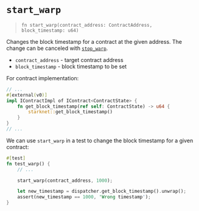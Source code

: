 # `start_warp`

> `fn start_warp(contract_address: ContractAddress, block_timestamp: u64)`

Changes the block timestamp for a contract at the given address.
The change can be canceled with [`stop_warp`](./stop_warp.md).

- `contract_address` - target contract address
- `block_timestamp` - block timestamp to be set

For contract implementation:

```rust
// ...
#[external(v0)]
impl IContractImpl of IContract<ContractState> {
    fn get_block_timestamp(ref self: ContractState) -> u64 {
        starknet::get_block_timestamp()
    }
}
// ...
```

We can use `start_warp` in a test to change the block timestamp for a given contract:

```rust
#[test]
fn test_warp() {
    // ...

    start_warp(contract_address, 1000);

    let new_timestamp = dispatcher.get_block_timestamp().unwrap();
    assert(new_timestamp == 1000, 'Wrong timestamp');
}
```
